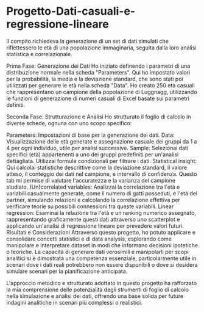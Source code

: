 # Progetto-Dati-casuali-e-regressione-lineare


Il compito richiedeva la generazione di un set di dati simulati che riflettessero le età di una popolazione immaginaria, seguita dalla loro analisi statistica e correlazionale.

Prima Fase: Generazione dei Dati
Ho iniziato definendo i parametri di una distribuzione normale nella scheda "Parameters". Qui ho impostato valori per la probabilità, la media e la deviazione standard, che sono stati poi utilizzati per generare le età nella scheda "Data". Ho creato 250 età casuali che rappresentano un campione della popolazione di Luggnagg, utilizzando le funzioni di generazione di numeri casuali di Excel basate sui parametri definiti.

Seconda Fase: Strutturazione e Analisi
Ho strutturato il foglio di calcolo in diverse schede, ognuna con uno scopo specifico:

Parameters: Impostazioni di base per la generazione dei dati.
Data: Visualizzazione delle età generate e assegnazione casuale dei gruppi da 1 a 4 per ogni individuo, utile per analisi successive.
Sample: Selezionai dati specifici (età) appartenenti a uno dei gruppi predefiniti per un'analisi dettagliata. Utilizzai formule condizionali per filtrare i dati.
Statistical insight: Qui calcolai statistiche descrittive come la deviazione standard, il valore atteso, il conteggio dei dati nel campione, e intervallo di confidenza. Questo tab mi permise di valutare l'accuratezza e la varianza del campione studiato.
(Un)correlated variables: Analizzai la correlazione tra l'età e variabili casualmente generate, come il numero di gatti posseduti, e l'età del partner, simulando relazioni e calcolando la correlazione effettiva per verificare teorie su possibili connessioni tra queste variabili.
Linear regression: Esaminai la relazione tra l'età e un ranking numerico assegnato, rappresentando graficamente questi dati attraverso uno scatterplot e applicando un'analisi di regressione lineare per prevedere valori futuri.
Risultati e Considerazioni
Attraverso questo progetto, ho potuto applicare e consolidare concetti statistici e di data analysis, esplorando come manipolare e interpretare dataset in modi che informano decisioni ipotetiche o teoriche. La capacità di generare dati verosimili e manipolarli per scopi analitici si è dimostrata una competenza essenziale, particolarmente utile in scenari dove i dati reali potrebbero non essere disponibili o dove si desidera simulare scenari per la pianificazione anticipata.

L'approccio metodico e strutturato adottato in questo progetto ha rafforzato la mia comprensione delle potenzialità degli strumenti di foglio di calcolo nella simulazione e analisi dei dati, offrendo una base solida per future indagini analitiche in scenari più complessi o realistici.
